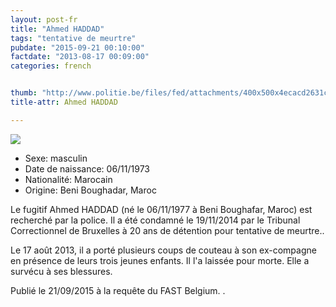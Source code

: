 ```yaml
---
layout: post-fr
title: "Ahmed HADDAD"
tags: "tentative de meurtre"
pubdate: "2015-09-21 00:10:00"
factdate: "2013-08-17 00:09:00"
categories: french


thumb: "http://www.politie.be/files/fed/attachments/400x500x4ecacd2631c07fbe550e1363bf6f4c91_thumb.jpg.pagespeed.ic.GZ1mzgYLNq.jpg"
title-attr: Ahmed HADDAD

---
```


<div class="row">

  <div class="col-xs-12 col-md-4">
         <a class="thumbnail" href="{{ site.baseurl }}/assets/img/p/haddad/haddad1.jpg" title="Ahmed HADDAD">
           <img src="{{ site.baseurl }}/assets/img/p/haddad/haddad1.jpg" ></a>
  </div>
  <div class="col-xs-12 col-md-8">
 
<ul>
<li>Sexe: masculin</li>
<li>Date de naissance: 06/11/1973</li>
<li>Nationalité: Marocain</li>
<li>Origine: Beni Boughadar, Maroc</li>
</ul> 


<p>Le fugitif Ahmed HADDAD (né le 06/11/1977 à Beni Boughafar, Maroc) est recherché par la police.
Il a été condamné le 19/11/2014 par le Tribunal Correctionnel de Bruxelles à 20 ans de détention pour tentative de meurtre..</p>

<p>Le 17 août 2013, il a porté plusieurs coups de couteau à son ex-compagne en présence de leurs trois jeunes enfants. Il l'a laissée pour morte. Elle a survécu à ses blessures.</p>
<p>Publié le 21/09/2015 à la requête du FAST Belgium.
.</p>

  
</div>


</div>

